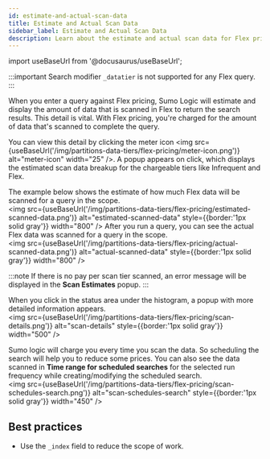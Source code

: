 ```yaml
---
id: estimate-and-actual-scan-data
title: Estimate and Actual Scan Data
sidebar_label: Estimate and Actual Scan Data
description: Learn about the estimate and actual scan data for Flex pricing.
---
```

import useBaseUrl from '@docusaurus/useBaseUrl';

:::important
Search modifier `_datatier` is not supported for any Flex query.
:::

When you enter a query against Flex pricing, Sumo Logic will estimate and display the amount of data that is scanned in Flex to return the search results. This detail is vital. With Flex pricing, you're charged for the amount of data that's scanned to complete the query. 

You can view this detail by clicking the meter icon <img src={useBaseUrl('/img/partitions-data-tiers/flex-pricing/meter-icon.png')} alt="meter-icon" width="25" />. A popup appears on click, which displays the estimated scan data breakup for the chargeable tiers like Infrequent and Flex. 

The example below shows the estimate of how much Flex data will be scanned for a query in the scope.<br/><img src={useBaseUrl('/img/partitions-data-tiers/flex-pricing/estimated-scanned-data.png')} alt="estimated-scanned-data" style={{border:'1px solid gray'}} width="800" /> 
After you run a query, you can see the actual Flex data was scanned for a query in the scope.<br/><img src={useBaseUrl('/img/partitions-data-tiers/flex-pricing/actual-scanned-data.png')} alt="actual-scanned-data" style={{border:'1px solid gray'}} width="800" />

:::note
If there is no pay per scan tier scanned, an error message will be displayed in the **Scan Estimates** popup.
:::

When you click in the status area under the histogram, a popup with more detailed information appears. <br/><img src={useBaseUrl('/img/partitions-data-tiers/flex-pricing/scan-details.png')} alt="scan-details" style={{border:'1px solid gray'}} width="500" />

Sumo logic will charge you every time you scan the data. So scheduling the search will help you to reduce some prices. You can also see the data scanned in **Time range for scheduled searches** for the selected run frequency while creating/modifying the scheduled search. <br/><img src={useBaseUrl('/img/partitions-data-tiers/flex-pricing/scan-schedules-search.png')} alt="scan-schedules-search" style={{border:'1px solid gray'}} width="450" />

## Best practices

- Use the `_index` field to reduce the scope of work.